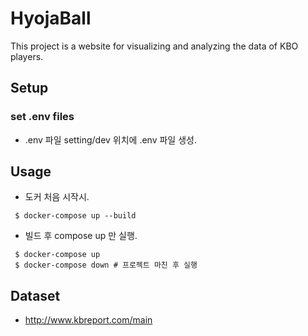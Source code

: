 # HyojaBall
This project is a website for visualizing and analyzing the data of KBO players.

## Setup
### set .env files
- .env 파일 setting/dev 위치에 .env 파일 생성.

## Usage
- 도커 처음 시작시.
 ``` shell
  $ docker-compose up --build
 ```

- 빌드 후 compose up 만 실행.
 ```shell
  $ docker-compose up
  $ docker-compose down # 프로젝트 마친 후 실행
 ```

## Dataset
- http://www.kbreport.com/main